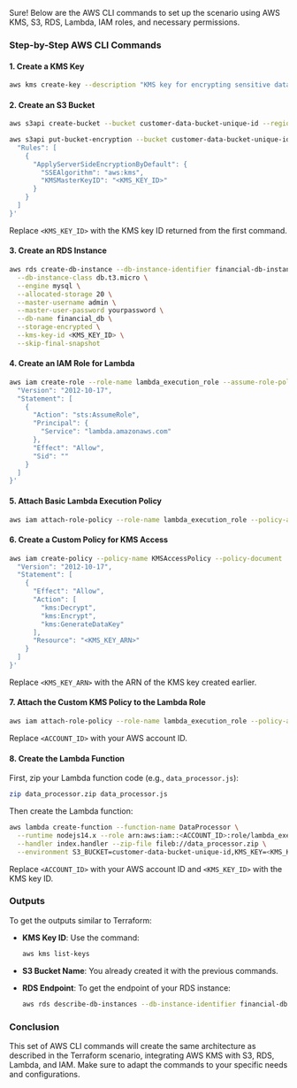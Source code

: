 Sure! Below are the AWS CLI commands to set up the scenario using AWS KMS, S3, RDS, Lambda, IAM roles, and necessary permissions.

### Step-by-Step AWS CLI Commands

#### 1. Create a KMS Key

```bash
aws kms create-key --description "KMS key for encrypting sensitive data"
```

#### 2. Create an S3 Bucket

```bash
aws s3api create-bucket --bucket customer-data-bucket-unique-id --region us-east-1 --create-bucket-configuration LocationConstraint=us-east-1
```

```bash
aws s3api put-bucket-encryption --bucket customer-data-bucket-unique-id --server-side-encryption-configuration '{
  "Rules": [
    {
      "ApplyServerSideEncryptionByDefault": {
        "SSEAlgorithm": "aws:kms",
        "KMSMasterKeyID": "<KMS_KEY_ID>"
      }
    }
  ]
}'
```

Replace `<KMS_KEY_ID>` with the KMS key ID returned from the first command.

#### 3. Create an RDS Instance

```bash
aws rds create-db-instance --db-instance-identifier financial-db-instance \
  --db-instance-class db.t3.micro \
  --engine mysql \
  --allocated-storage 20 \
  --master-username admin \
  --master-user-password yourpassword \
  --db-name financial_db \
  --storage-encrypted \
  --kms-key-id <KMS_KEY_ID> \
  --skip-final-snapshot
```

#### 4. Create an IAM Role for Lambda

```bash
aws iam create-role --role-name lambda_execution_role --assume-role-policy-document '{
  "Version": "2012-10-17",
  "Statement": [
    {
      "Action": "sts:AssumeRole",
      "Principal": {
        "Service": "lambda.amazonaws.com"
      },
      "Effect": "Allow",
      "Sid": ""
    }
  ]
}'
```

#### 5. Attach Basic Lambda Execution Policy

```bash
aws iam attach-role-policy --role-name lambda_execution_role --policy-arn arn:aws:iam::aws:policy/service-role/AWSLambdaBasicExecutionRole
```

#### 6. Create a Custom Policy for KMS Access

```bash
aws iam create-policy --policy-name KMSAccessPolicy --policy-document '{
  "Version": "2012-10-17",
  "Statement": [
    {
      "Effect": "Allow",
      "Action": [
        "kms:Decrypt",
        "kms:Encrypt",
        "kms:GenerateDataKey"
      ],
      "Resource": "<KMS_KEY_ARN>"
    }
  ]
}'
```

Replace `<KMS_KEY_ARN>` with the ARN of the KMS key created earlier.

#### 7. Attach the Custom KMS Policy to the Lambda Role

```bash
aws iam attach-role-policy --role-name lambda_execution_role --policy-arn arn:aws:iam::<ACCOUNT_ID>:policy/KMSAccessPolicy
```

Replace `<ACCOUNT_ID>` with your AWS account ID.

#### 8. Create the Lambda Function

First, zip your Lambda function code (e.g., `data_processor.js`):

```bash
zip data_processor.zip data_processor.js
```

Then create the Lambda function:

```bash
aws lambda create-function --function-name DataProcessor \
  --runtime nodejs14.x --role arn:aws:iam::<ACCOUNT_ID>:role/lambda_execution_role \
  --handler index.handler --zip-file fileb://data_processor.zip \
  --environment S3_BUCKET=customer-data-bucket-unique-id,KMS_KEY=<KMS_KEY_ID>
```

Replace `<ACCOUNT_ID>` with your AWS account ID and `<KMS_KEY_ID>` with the KMS key ID.

### Outputs
To get the outputs similar to Terraform:

- **KMS Key ID**: Use the command:
  ```bash
  aws kms list-keys
  ```

- **S3 Bucket Name**: You already created it with the previous commands.

- **RDS Endpoint**: To get the endpoint of your RDS instance:
  ```bash
  aws rds describe-db-instances --db-instance-identifier financial-db-instance --query 'DBInstances[0].Endpoint.Address'
  ```

### Conclusion
This set of AWS CLI commands will create the same architecture as described in the Terraform scenario, integrating AWS KMS with S3, RDS, Lambda, and IAM. Make sure to adapt the commands to your specific needs and configurations.